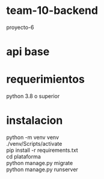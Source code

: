 # team-10-backend

proyecto-6


# api base

# requerimientos

python 3.8 o superior

# instalacion

python -m venv venv <br />
./venv/Scripts/activate <br />
pip install -r requirements.txt <br />
cd plataforma <br />
python manage.py migrate <br />
python manage.py runserver <br />
